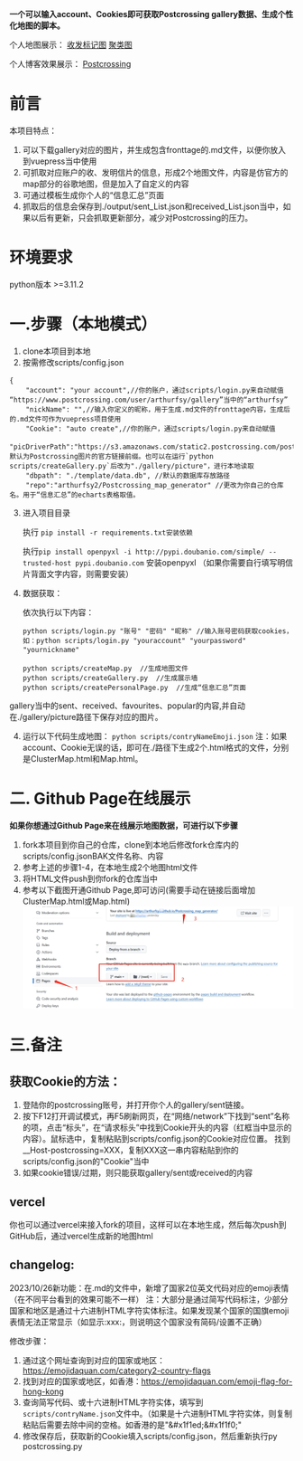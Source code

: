 **一个可以输入account、Cookies即可获取Postcrossing gallery数据、生成个性化地图的脚本。**

个人地图展示：
[收发标记图](https://postcrossing.4a1801.life/ClusterMap.html)
[聚类图](https://postcrossing.4a1801.life/Map.html)

个人博客效果展示：
[Postcrossing](https://blog.4a1801.life/Arthur/postcrossing/信息汇总.html)

# 前言

本项目特点：

1. 可以下载gallery对应的图片，并生成包含fronttage的.md文件，以便你放入到vuepress当中使用
2. 可抓取对应账户的收、发明信片的信息，形成2个地图文件，内容是仿官方的map部分的谷歌地图，但是加入了自定义的内容
3. 可通过模板生成你个人的“信息汇总”页面
4. 抓取后的信息会保存到./output/sent_List.json和received_List.json当中，如果以后有更新，只会抓取更新部分，减少对Postcrossing的压力。

# 环境要求
python版本 >=3.11.2

# 一.步骤（本地模式）

1. clone本项目到本地
2. 按需修改scripts/config.json

```
{
    "account": "your account",//你的账户，通过scripts/login.py来自动赋值 “https://www.postcrossing.com/user/arthurfsy/gallery”当中的“arthurfsy”
    "nickName": "",//输入你定义的昵称，用于生成.md文件的fronttage内容，生成后的.md文件可作为vuepress项目使用
    "Cookie": "auto create",//你的账户，通过scripts/login.py来自动赋值 
    "picDriverPath":"https://s3.amazonaws.com/static2.postcrossing.com/postcard/medium",//默认为Postcrossing图片的官方链接前缀。也可以在运行`python scripts/createGallery.py`后改为"./gallery/picture"，进行本地读取
    "dbpath": "./template/data.db", //默认的数据库存放路径
    "repo":"arthurfsy2/Postcrossing_map_generator" //更改为你自己的仓库名。用于“信息汇总”的echarts表格取值。
```

3. 进入项目目录

   执行 `pip install -r requirements.txt安装依赖`

   执行`pip install openpyxl -i http://pypi.doubanio.com/simple/ --trusted-host pypi.doubanio.com` 安装openpyxl （如果你需要自行填写明信片背面文字内容，则需要安装）

4. 数据获取：

   依次执行以下内容：

   ```
   python scripts/login.py "账号" "密码" "昵称" //输入账号密码获取cookies，如：python scripts/login.py "youraccount" "yourpassword" "yournickname"
   
   python scripts/createMap.py  //生成地图文件
   python scripts/createGallery.py  //生成展示墙
   python scripts/createPersonalPage.py  //生成“信息汇总”页面
   ```

   



gallery当中的sent、received、favourites、popular的内容,并自动在./gallery/picture路径下保存对应的图片。

4. 运行以下代码生成地图：
   `python scripts/contryNameEmoji.json`
   注：如果account、Cookie无误的话，即可在./路径下生成2个.html格式的文件，分别是ClusterMap.html和Map.html。

# 二. Github Page在线展示

**如果你想通过Github Page来在线展示地图数据，可进行以下步骤**

1. fork本项目到你自己的仓库，clone到本地后修改fork仓库内的scripts/config.jsonBAK文件名称、内容
2. 参考上述的步骤1-4，在本地生成2个地图html文件
3. 将HTML文件push到你fork的仓库当中
4. 参考以下截图开通Github Page,即可访问(需要手动在链接后面增加ClusterMap.html或Map.html)
   ![](img/20231026155131.png)

# 三.备注

## 获取Cookie的方法：

1. 登陆你的postcrossing账号，并打开你个人的gallery/sent链接。
2. 按下F12打开调试模式，再F5刷新网页，在“网络/network”下找到“sent”名称的项，点击“标头”，在“请求标头”中找到Cookie开头的内容（红框当中显示的内容）。鼠标选中，复制粘贴到scripts/config.json的Cookie对应位置。
   找到__Host-postcrossing=XXX，复制XXX这一串内容粘贴到你的scripts/config.json的"Cookie"当中
3. 如果cookie错误/过期，则只能获取gallery/sent或received的内容

## vercel

你也可以通过vercel来接入fork的项目，这样可以在本地生成，然后每次push到GitHub后，通过vercel生成新的地图html

## changelog:

2023/10/26新功能：在.md的文件中，新增了国家2位英文代码对应的emoji表情（在不同平台看到的效果可能不一样）
注：大部分是通过简写代码标注，少部分国家和地区是通过十六进制HTML字符实体标注。如果发现某个国家的国旗emoji表情无法正常显示（如显示:xxx:，则说明这个国家没有简码/设置不正确）

修改步骤：

1. 通过这个网址查询到对应的国家或地区：https://emojidaquan.com/category2-country-flags
2. 找到对应的国家或地区，如香港：https://emojidaquan.com/emoji-flag-for-hong-kong
3. 查询简写代码、或十六进制HTML字符实体，填写到 `scripts/contryName.json`文件中。（如果是十六进制HTML字符实体，则复制粘贴后需要去除中间的空格。如香港的是"&#x1f1ed\;&#x1f1f0\;"
4. 修改保存后，获取新的Cookie填入scripts/config.json，然后重新执行py postcrossing.py
